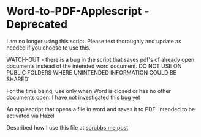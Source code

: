 Word-to-PDF-Applescript - Deprecated
====================================

I am no longer using this script. Please test thoroughly and update as needed if you choose to use this.

WATCH-OUT - there is a bug in the script that saves pdf's of already open documents instead of the intended word document. DO NOT USE ON PUBLIC FOLDERS WHERE UNINTENDED INFORMATION COULD BE SHARED'

For the time being, use only when Word is closed or has no other documents open. I have not investigated this bug yet

An applescript that opens a file in word and saves it to PDF. Intended to be activated via Hazel

Described how I use this file at [scrubbs.me post](http://www.scrubbs.me/my-notes-blog/2014/3/1/automatically-convert-word-documents-to-pdf)
